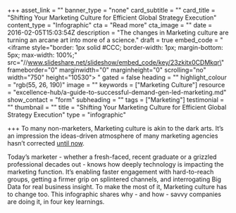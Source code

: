 +++
asset_link = ""
banner_type = "none"
card_subtitle = ""
card_title = "Shifting Your Marketing Culture for Efficient Global Strategy Execution"
content_type = "Infographic"
cta = "Read more"
cta_image = ""
date = 2016-02-05T15:03:54Z
description = "The changes in Marketing culture are turning an arcane art into more of a science."
draft = true
embed_code = "<iframe style=\"border: 1px solid #CCC; border-width: 1px; margin-bottom: 5px; max-width: 100%;\" src=\"//www.slideshare.net/slideshow/embed_code/key/23zkitx0CDMkqr\" frameborder=\"0\" marginwidth=\"0\" marginheight=\"0\" scrolling=\"no\" width=\"750\" height=\"10530\"> </iframe>"
gated = false
heading = ""
highlight_colour = "rgb(55, 26, 190)"
image = ""
keywords = ["Marketing Culture"]
resource = "excellence-hub/a-guide-to-successful-demand-gen-led-marketing.md"
show_contact = "form"
subheading = ""
tags = ["Marketing"]
testimonial = ""
thumbnail = ""
title = "Shifting Your Marketing Culture for Efficient Global Strategy Execution"
type = "infographic"

+++
To many non-marketers, Marketing culture is akin to the dark arts. It’s an impression the ideas-driven atmosphere of many marketing agencies hasn’t corrected [until now](http://www.marketingprofs.com/articles/2015/27316/four-steps-to-creating-an-agile-marketing-culture).

Today’s marketer - whether a fresh-faced, recent graduate or a grizzled professional decades out - knows how deeply technology is impacting the marketing function. It’s enabling faster engagement with hard-to-reach groups, getting a firmer grip on splintered channels, and interrogating Big Data for real business insight. To make the most of it, Marketing culture has to change too. This infographic shares why - and how - savvy companies are doing it, in four key learnings.